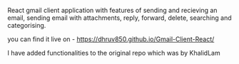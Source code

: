
React gmail client application with features of sending and recieving an email, sending email with attachments, reply, forward, delete, searching and categorising.

you can find it live on - https://dhruv850.github.io/Gmail-Client-React/

I have added functionalities to the original repo which was by KhalidLam

